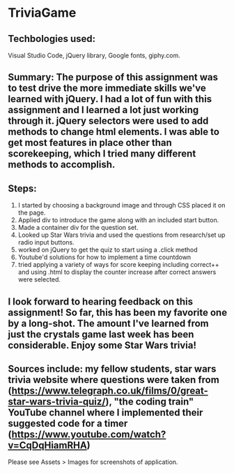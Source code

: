 # TriviaGame

## Techbologies used:
Visual Studio Code, jQuery library, Google fonts, giphy.com.

## Summary: The purpose of this assignment was to test drive the more immediate skills we've learned with jQuery. I had a lot of fun with this assignment and I learned a lot just working through it. jQuery selectors were used to add methods to change html elements. I was able to get most features in place other than scorekeeping, which I tried many different methods to accomplish.

## Steps:

1. I started by choosing a background image and through CSS placed it on the page.
2. Applied div to introduce the game along with an included start button.
3. Made a container div for the question set.
4. Looked up Star Wars trivia and used the questions from research/set up radio input buttons.
5. worked on jQuery to get the quiz to start using a .click method
6. Youtube'd solutions for how to implement a time countdown
7. tried applying a variety of ways for score keeping including correct++ and using .html to display the counter increase after correct answers were selected.

## I look forward to hearing feedback on this assignment! So far, this has been my favorite one by a long-shot. The amount I've learned from just the crystals game last week has been considerable. Enjoy some Star Wars trivia!

## Sources include: my fellow students, star wars trivia website where questions were taken from (https://www.telegraph.co.uk/films/0/great-star-wars-trivia-quiz/), "the coding train" YouTube channel where I implemented their suggested code for a timer (https://www.youtube.com/watch?v=CqDqHiamRHA)

Please see Assets > Images for screenshots of application.